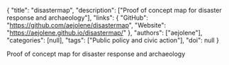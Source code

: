 {
  "title": "disastermap",
  "description": ["Proof of concept map for disaster response and archaeology"],
  "links": {
    "GitHub": "https://github.com/aejolene/disastermap",
    "Website": "https://aejolene.github.io/disastermap/"
  },
  "authors": ["aejolene"],
  "categories": [null],
  "tags": ["Public policy and civic action"],
  "doi": null
}

<!-- Generated by csv2md.R – do not edit by hand -->

Proof of concept map for disaster response and archaeology